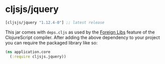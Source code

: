 # cljsjs/jquery

[](dependency)
```clojure
[cljsjs/jquery "1.12.4-0"] ;; latest release
```
[](/dependency)

This jar comes with `deps.cljs` as used by the [Foreign Libs][flibs] feature
of the ClojureScript compiler. After adding the above dependency to your project
you can require the packaged library like so:

```clojure
(ns application.core
  (:require cljsjs.jquery))
```

[flibs]: https://clojurescript.org/reference/packaging-foreign-deps
